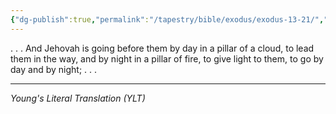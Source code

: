 ```yaml
---
{"dg-publish":true,"permalink":"/tapestry/bible/exodus/exodus-13-21/","title":"Exodus 13:21","hide":true,"tags":["bible-verse","bible-verse"],"dgHomeLink":true,"dgShowLocalGraph":true,"dgEnableSearch":true}
---
```



. . . And Jehovah is going before them by day in a pillar of a cloud, to lead them in the way, and by night in a pillar of fire, to give light to them, to go by day and by night; . . . 

---
*Young's Literal Translation (YLT)*